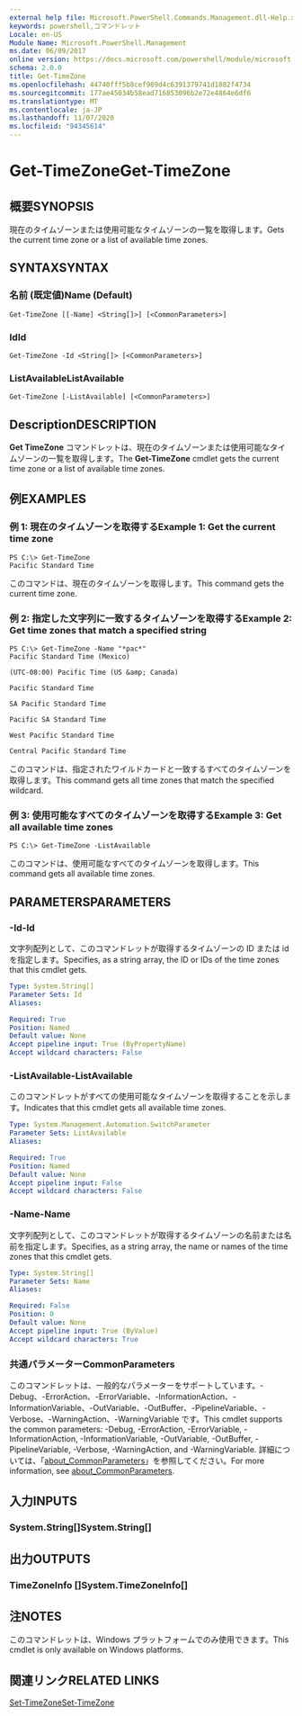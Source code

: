 ```yaml
---
external help file: Microsoft.PowerShell.Commands.Management.dll-Help.xml
keywords: powershell,コマンドレット
Locale: en-US
Module Name: Microsoft.PowerShell.Management
ms.date: 06/09/2017
online version: https://docs.microsoft.com/powershell/module/microsoft.powershell.management/get-timezone?view=powershell-7&WT.mc_id=ps-gethelp
schema: 2.0.0
title: Get-TimeZone
ms.openlocfilehash: 44740fff5b8cef989d4c6391379741d1882f4734
ms.sourcegitcommit: 177ae45034b58ead716853096b2e72e4864e6df6
ms.translationtype: MT
ms.contentlocale: ja-JP
ms.lasthandoff: 11/07/2020
ms.locfileid: "94345614"
---
```

# <span data-ttu-id="713fd-103">Get-TimeZone</span><span class="sxs-lookup"><span data-stu-id="713fd-103">Get-TimeZone</span></span>

## <span data-ttu-id="713fd-104">概要</span><span class="sxs-lookup"><span data-stu-id="713fd-104">SYNOPSIS</span></span>
<span data-ttu-id="713fd-105">現在のタイムゾーンまたは使用可能なタイムゾーンの一覧を取得します。</span><span class="sxs-lookup"><span data-stu-id="713fd-105">Gets the current time zone or a list of available time zones.</span></span>

## <span data-ttu-id="713fd-106">SYNTAX</span><span class="sxs-lookup"><span data-stu-id="713fd-106">SYNTAX</span></span>

### <span data-ttu-id="713fd-107">名前 (既定値)</span><span class="sxs-lookup"><span data-stu-id="713fd-107">Name (Default)</span></span>

```
Get-TimeZone [[-Name] <String[]>] [<CommonParameters>]
```

### <span data-ttu-id="713fd-108">Id</span><span class="sxs-lookup"><span data-stu-id="713fd-108">Id</span></span>

```
Get-TimeZone -Id <String[]> [<CommonParameters>]
```

### <span data-ttu-id="713fd-109">ListAvailable</span><span class="sxs-lookup"><span data-stu-id="713fd-109">ListAvailable</span></span>

```
Get-TimeZone [-ListAvailable] [<CommonParameters>]
```

## <span data-ttu-id="713fd-110">Description</span><span class="sxs-lookup"><span data-stu-id="713fd-110">DESCRIPTION</span></span>

<span data-ttu-id="713fd-111">**Get TimeZone** コマンドレットは、現在のタイムゾーンまたは使用可能なタイムゾーンの一覧を取得します。</span><span class="sxs-lookup"><span data-stu-id="713fd-111">The **Get-TimeZone** cmdlet gets the current time zone or a list of available time zones.</span></span>

## <span data-ttu-id="713fd-112">例</span><span class="sxs-lookup"><span data-stu-id="713fd-112">EXAMPLES</span></span>

### <span data-ttu-id="713fd-113">例 1: 現在のタイムゾーンを取得する</span><span class="sxs-lookup"><span data-stu-id="713fd-113">Example 1: Get the current time zone</span></span>

```
PS C:\> Get-TimeZone
Pacific Standard Time
```

<span data-ttu-id="713fd-114">このコマンドは、現在のタイムゾーンを取得します。</span><span class="sxs-lookup"><span data-stu-id="713fd-114">This command gets the current time zone.</span></span>

### <span data-ttu-id="713fd-115">例 2: 指定した文字列に一致するタイムゾーンを取得する</span><span class="sxs-lookup"><span data-stu-id="713fd-115">Example 2: Get time zones that match a specified string</span></span>

```
PS C:\> Get-TimeZone -Name "*pac*"
Pacific Standard Time (Mexico)

(UTC-08:00) Pacific Time (US &amp; Canada)

Pacific Standard Time

SA Pacific Standard Time

Pacific SA Standard Time

West Pacific Standard Time

Central Pacific Standard Time
```

<span data-ttu-id="713fd-116">このコマンドは、指定されたワイルドカードと一致するすべてのタイムゾーンを取得します。</span><span class="sxs-lookup"><span data-stu-id="713fd-116">This command gets all time zones that match the specified wildcard.</span></span>

### <span data-ttu-id="713fd-117">例 3: 使用可能なすべてのタイムゾーンを取得する</span><span class="sxs-lookup"><span data-stu-id="713fd-117">Example 3: Get all available time zones</span></span>

```
PS C:\> Get-TimeZone -ListAvailable
```

<span data-ttu-id="713fd-118">このコマンドは、使用可能なすべてのタイムゾーンを取得します。</span><span class="sxs-lookup"><span data-stu-id="713fd-118">This command gets all available time zones.</span></span>

## <span data-ttu-id="713fd-119">PARAMETERS</span><span class="sxs-lookup"><span data-stu-id="713fd-119">PARAMETERS</span></span>

### <span data-ttu-id="713fd-120">-Id</span><span class="sxs-lookup"><span data-stu-id="713fd-120">-Id</span></span>

<span data-ttu-id="713fd-121">文字列配列として、このコマンドレットが取得するタイムゾーンの ID または id を指定します。</span><span class="sxs-lookup"><span data-stu-id="713fd-121">Specifies, as a string array, the ID or IDs of the time zones that this cmdlet gets.</span></span>

```yaml
Type: System.String[]
Parameter Sets: Id
Aliases:

Required: True
Position: Named
Default value: None
Accept pipeline input: True (ByPropertyName)
Accept wildcard characters: False
```

### <span data-ttu-id="713fd-122">-ListAvailable</span><span class="sxs-lookup"><span data-stu-id="713fd-122">-ListAvailable</span></span>

<span data-ttu-id="713fd-123">このコマンドレットがすべての使用可能なタイムゾーンを取得することを示します。</span><span class="sxs-lookup"><span data-stu-id="713fd-123">Indicates that this cmdlet gets all available time zones.</span></span>

```yaml
Type: System.Management.Automation.SwitchParameter
Parameter Sets: ListAvailable
Aliases:

Required: True
Position: Named
Default value: None
Accept pipeline input: False
Accept wildcard characters: False
```

### <span data-ttu-id="713fd-124">-Name</span><span class="sxs-lookup"><span data-stu-id="713fd-124">-Name</span></span>

<span data-ttu-id="713fd-125">文字列配列として、このコマンドレットが取得するタイムゾーンの名前または名前を指定します。</span><span class="sxs-lookup"><span data-stu-id="713fd-125">Specifies, as a string array, the name or names of the time zones that this cmdlet gets.</span></span>

```yaml
Type: System.String[]
Parameter Sets: Name
Aliases:

Required: False
Position: 0
Default value: None
Accept pipeline input: True (ByValue)
Accept wildcard characters: True
```

### <span data-ttu-id="713fd-126">共通パラメーター</span><span class="sxs-lookup"><span data-stu-id="713fd-126">CommonParameters</span></span>

<span data-ttu-id="713fd-127">このコマンドレットは、一般的なパラメーターをサポートしています。-Debug、-ErrorAction、-ErrorVariable、-InformationAction、-InformationVariable、-OutVariable、-OutBuffer、-PipelineVariable、-Verbose、-WarningAction、-WarningVariable です。</span><span class="sxs-lookup"><span data-stu-id="713fd-127">This cmdlet supports the common parameters: -Debug, -ErrorAction, -ErrorVariable, -InformationAction, -InformationVariable, -OutVariable, -OutBuffer, -PipelineVariable, -Verbose, -WarningAction, and -WarningVariable.</span></span> <span data-ttu-id="713fd-128">詳細については、「[about_CommonParameters](https://go.microsoft.com/fwlink/?LinkID=113216)」を参照してください。</span><span class="sxs-lookup"><span data-stu-id="713fd-128">For more information, see [about_CommonParameters](https://go.microsoft.com/fwlink/?LinkID=113216).</span></span>

## <span data-ttu-id="713fd-129">入力</span><span class="sxs-lookup"><span data-stu-id="713fd-129">INPUTS</span></span>

### <span data-ttu-id="713fd-130">System.String[]</span><span class="sxs-lookup"><span data-stu-id="713fd-130">System.String[]</span></span>

## <span data-ttu-id="713fd-131">出力</span><span class="sxs-lookup"><span data-stu-id="713fd-131">OUTPUTS</span></span>

### <span data-ttu-id="713fd-132">TimeZoneInfo []</span><span class="sxs-lookup"><span data-stu-id="713fd-132">System.TimeZoneInfo[]</span></span>

## <span data-ttu-id="713fd-133">注</span><span class="sxs-lookup"><span data-stu-id="713fd-133">NOTES</span></span>

<span data-ttu-id="713fd-134">このコマンドレットは、Windows プラットフォームでのみ使用できます。</span><span class="sxs-lookup"><span data-stu-id="713fd-134">This cmdlet is only available on Windows platforms.</span></span>

## <span data-ttu-id="713fd-135">関連リンク</span><span class="sxs-lookup"><span data-stu-id="713fd-135">RELATED LINKS</span></span>

[<span data-ttu-id="713fd-136">Set-TimeZone</span><span class="sxs-lookup"><span data-stu-id="713fd-136">Set-TimeZone</span></span>](Set-TimeZone.md)
